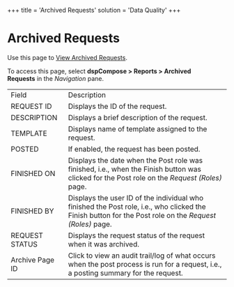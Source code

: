 +++
title = 'Archived Requests'
solution = 'Data Quality'
+++

# Archived Requests

<div class="use">

Use this page to [View Archived
Requests](../Use_Cases/Archive_Requests.htm).

</div>

To access this page, select <span style="font-weight: bold;">dspCompose
\> Reports \> Archived Requests</span> in the *Navigation*
pane.

|                 |                                                                                                                                                         |
| --------------- | ------------------------------------------------------------------------------------------------------------------------------------------------------- |
| Field           | Description                                                                                                                                             |
| REQUEST ID      | Displays the ID of the request.                                                                                                                         |
| DESCRIPTION     | Displays a brief description of the request.                                                                                                            |
| TEMPLATE        | Displays name of template assigned to the request.                                                                                                      |
| POSTED          | If enabled, the request has been posted.                                                                                                                |
| FINISHED ON     | Displays the date when the Post role was finished, i.e., when the Finish button was clicked for the Post role on the *Request (Roles)* page.            |
| FINISHED BY     | Displays the user ID of the individual who finished the Post role, i.e., who clicked the Finish button for the Post role on the *Request (Roles)* page. |
| REQUEST STATUS  | Displays the <span id="dspCompose Request Status" class="popUpLink">request status</span> of the request when it was archived.                          |
| Archive Page ID | Click to view an audit trail/log of what occurs when the post process is run for a request, i.e., a posting summary for the request.                    |
